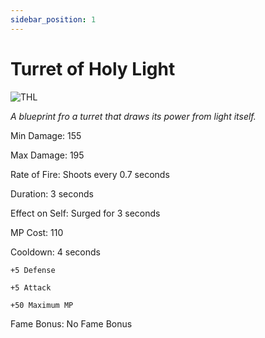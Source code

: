 ```yaml
---
sidebar_position: 1
---
```


# Turret of Holy Light

![THL](https://vwiki.valorserver.com/api/item/picture/turret%20of%20holy%20light)

<i>A blueprint fro a turret that draws its power from light itself.</i>

Min Damage: 155

Max Damage: 195

Rate of Fire: Shoots every 0.7 seconds

Duration: 3 seconds

Effect on Self: Surged for 3 seconds

MP Cost: 110

Cooldown: 4 seconds

    +5 Defense
    
    +5 Attack
    
    +50 Maximum MP

Fame Bonus: No Fame Bonus
